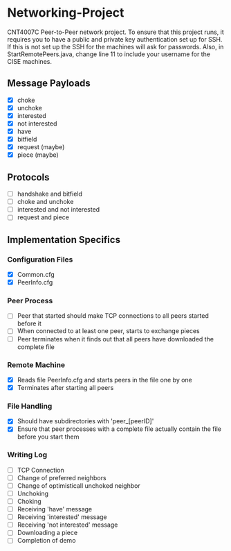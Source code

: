 # Networking-Project

CNT4007C Peer-to-Peer network project. To ensure that this project runs, it requires
you to have a public and private key authentication set up for SSH. If this is not
set up the SSH for the machines will ask for passwords. Also, in StartRemotePeers.java,
change line 11 to include your username for the CISE machines.

## Message Payloads
- [x] choke 
- [x] unchoke
- [x] interested
- [x] not interested
- [x] have
- [x] bitfield
- [x] request (maybe)
- [x] piece (maybe)

## Protocols
- [ ] handshake and bitfield
- [ ] choke and unchoke
- [ ] interested and not interested
- [ ] request and piece

## Implementation Specifics
### Configuration Files
- [x] Common.cfg
- [x] PeerInfo.cfg

### Peer Process
- [ ] Peer that started should make TCP connections to all peers started before it
- [ ] When connected to at least one peer, starts to exchange pieces
- [ ] Peer terminates when it finds out that all peers have downloaded the complete file

### Remote Machine 
- [x] Reads file PeerInfo.cfg and starts peers in the file one by one
- [x] Terminates after starting all peers

### File Handling
- [x] Should have subdirectories with 'peer_[peerID]'
- [x] Ensure that peer processes with a complete file actually contain the file before you start them

### Writing Log
- [ ] TCP Connection
- [ ] Change of preferred neighbors
- [ ] Change of optimisticall unchoked neighbor
- [ ] Unchoking
- [ ] Choking
- [ ] Receiving 'have' message
- [ ] Receiving 'interested' message
- [ ] Receiving 'not interested' message
- [ ] Downloading a piece
- [ ] Completion of demo
